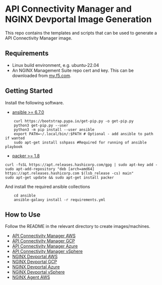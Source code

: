 # API Connectivity Manager and NGINX Devportal Image Generation

This repo contains the templates and scripts that can be used to generate a API Connectivity Manager image.

## Requirements

- Linux build environment, e.g. ubuntu-22.04
- An NGINX Management Suite repo cert and key. This can be downloaded from [my.f5.com](my.f5.com).

## Getting Started

Install the following software.

- [ansible >= 6.7.0](https://docs.ansible.com/ansible/latest/installation_guide/intro_installation.html)

```shell
    curl https://bootstrap.pypa.io/get-pip.py -o get-pip.py
    python3 get-pip.py --user
    python3 -m pip install --user ansible
    export PATH=~/.local/bin/:$PATH # Optional - add ansible to path if wanted
    sudo apt-get install sshpass #Required for running of ansible playbook
```

- [packer >= 1.8](https://learn.hashicorp.com/tutorials/packer/get-started-install-cli)

```shell
curl -fsSL https://apt.releases.hashicorp.com/gpg | sudo apt-key add -
sudo apt-add-repository "deb [arch=amd64] https://apt.releases.hashicorp.com $(lsb_release -cs) main"
sudo apt-get update && sudo apt-get install packer
```

And install the required ansible collections

```shell
    cd ansible
    ansible-galaxy install -r requirements.yml
```

## How to Use

Follow the README in the relevant directory to create images/machines.

- [API Connectivity Manager AWS](nms/aws/README.md)
- [API Connectivity Manager GCP](nms/gcp/README.md)
- [API Connectivity Manager Azure](nms/azure/README.md)
- [API Connectivity Manager vSphere](nms/vsphere/README.md)
- [NGINX Devportal AWS](devportal/aws/README.md)
- [NGINX Devportal GCP](devportal/gcp/README.md)
- [NGINX Devportal Azure](devportal/azure/README.md)
- [NGINX Devportal vSphere](devportal/vsphere/README.md)
- [NGINX Agent AWS](agent/aws/README.md)
